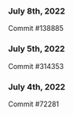 ### July 8th, 2022

Commit #138885

### July 5th, 2022

Commit #314353


### July 4th, 2022

Commit #72281

